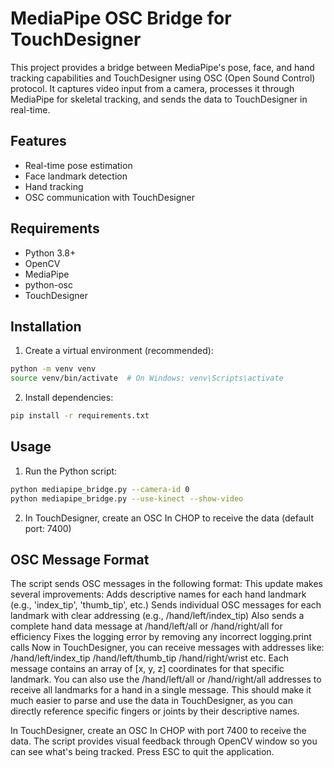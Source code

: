 # MediaPipe OSC Bridge for TouchDesigner

This project provides a bridge between MediaPipe's pose, face, and hand tracking capabilities and TouchDesigner using OSC (Open Sound Control) protocol. It captures video input from a camera, processes it through MediaPipe for skeletal tracking, and sends the data to TouchDesigner in real-time.

## Features
- Real-time pose estimation
- Face landmark detection
- Hand tracking
- OSC communication with TouchDesigner

## Requirements
- Python 3.8+
- OpenCV
- MediaPipe
- python-osc
- TouchDesigner

## Installation
1. Create a virtual environment (recommended):
```bash
python -m venv venv
source venv/bin/activate  # On Windows: venv\Scripts\activate
```

2. Install dependencies:
```bash
pip install -r requirements.txt
```

## Usage
1. Run the Python script:
```bash
python mediapipe_bridge.py --camera-id 0
python mediapipe_bridge.py --use-kinect --show-video
```

2. In TouchDesigner, create an OSC In CHOP to receive the data (default port: 7400)

## OSC Message Format
The script sends OSC messages in the following format:
This update makes several improvements:
Adds descriptive names for each hand landmark (e.g., 'index_tip', 'thumb_tip', etc.)
Sends individual OSC messages for each landmark with clear addressing (e.g., /hand/left/index_tip)
Also sends a complete hand data message at /hand/left/all or /hand/right/all for efficiency
Fixes the logging error by removing any incorrect logging.print calls
Now in TouchDesigner, you can receive messages with addresses like:
/hand/left/index_tip
/hand/left/thumb_tip
/hand/right/wrist
etc.
Each message contains an array of [x, y, z] coordinates for that specific landmark. You can also use the /hand/left/all or /hand/right/all addresses to receive all landmarks for a hand in a single message.
This should make it much easier to parse and use the data in TouchDesigner, as you can directly reference specific fingers or joints by their descriptive names.

In TouchDesigner, create an OSC In CHOP with port 7400 to receive the data.
The script provides visual feedback through OpenCV window so you can see what's being tracked. Press ESC to quit the application.
